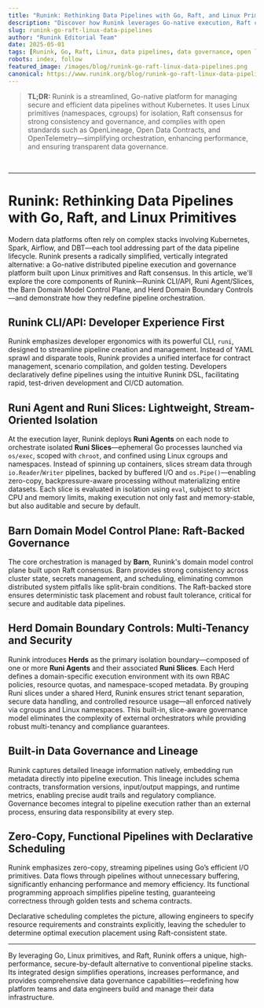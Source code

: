 ```yaml
---
title: "Runink: Rethinking Data Pipelines with Go, Raft, and Linux Primitives"
description: "Discover how Runink leverages Go-native execution, Raft consensus, and Linux primitives to deliver a simplified, secure, and performance-focused alternative to traditional data pipeline stacks."
slug: runink-go-raft-linux-data-pipelines
author: "Runink Editorial Team"
date: 2025-05-01
tags: [Runink, Go, Raft, Linux, data pipelines, data governance, open lineage, open data contracts, open telemetry, observability, multi-tenancy, security]
robots: index, follow
featured_image: /images/blog/runink-go-raft-linux-data-pipelines.png
canonical: https://www.runink.org/blog/runink-go-raft-linux-data-pipelines
---
```


> **TL;DR:**
> Runink is a streamlined, Go-native platform for managing secure and efficient data pipelines without Kubernetes. It uses Linux primitives (namespaces, cgroups) for isolation, Raft consensus for strong consistency and governance, and complies with open standards such as OpenLineage, Open Data Contracts, and OpenTelemetry—simplifying orchestration, enhancing performance, and ensuring transparent data governance.

<br>

---

# Runink: Rethinking Data Pipelines with Go, Raft, and Linux Primitives

Modern data platforms often rely on complex stacks involving Kubernetes, Spark, Airflow, and DBT—each tool addressing part of the data pipeline lifecycle. Runink presents a radically simplified, vertically integrated alternative: a Go-native distributed pipeline execution and governance platform built upon Linux primitives and Raft consensus. In this article, we'll explore the core components of Runink—Runink CLI/API, Runi Agent/Slices, the Barn Domain Model Control Plane, and Herd Domain Boundary Controls—and demonstrate how they redefine pipeline orchestration.

## Runink CLI/API: Developer Experience First

Runink emphasizes developer ergonomics with its powerful CLI, `runi`, designed to streamline pipeline creation and management. Instead of YAML sprawl and disparate tools, Runink provides a unified interface for contract management, scenario compilation, and golden testing. Developers declaratively define pipelines using the intuitive Runink DSL, facilitating rapid, test-driven development and CI/CD automation.

## Runi Agent and Runi Slices: Lightweight, Stream-Oriented Isolation

At the execution layer, Runink deploys **Runi Agents** on each node to orchestrate isolated **Runi Slices**—ephemeral Go processes launched via `os/exec`, scoped with `chroot`, and confined using Linux cgroups and namespaces. Instead of spinning up containers, slices stream data through `io.Reader`/`Writer` pipelines, backed by buffered I/O and `os.Pipe()`—enabling zero-copy, backpressure-aware processing without materializing entire datasets. Each slice is evaluated in isolation using `eval`, subject to strict CPU and memory limits, making execution not only fast and memory-stable, but also auditable and secure by default.

## Barn Domain Model Control Plane: Raft-Backed Governance

The core orchestration is managed by **Barn**, Runink's domain model control plane built upon Raft consensus. Barn provides strong consistency across cluster state, secrets management, and scheduling, eliminating common distributed system pitfalls like split-brain conditions. The Raft-backed store ensures deterministic task placement and robust fault tolerance, critical for secure and auditable data pipelines.

## Herd Domain Boundary Controls: Multi-Tenancy and Security

Runink introduces **Herds** as the primary isolation boundary—composed of one or more **Runi Agents** and their associated **Runi Slices**. Each Herd defines a domain-specific execution environment with its own RBAC policies, resource quotas, and namespace-scoped metadata. By grouping Runi slices under a shared Herd, Runink ensures strict tenant separation, secure data handling, and controlled resource usage—all enforced natively via cgroups and Linux namespaces. This built-in, slice-aware governance model eliminates the complexity of external orchestrators while providing robust multi-tenancy and compliance guarantees.

## Built-in Data Governance and Lineage

Runink captures detailed lineage information natively, embedding run metadata directly into pipeline execution. This lineage includes schema contracts, transformation versions, input/output mappings, and runtime metrics, enabling precise audit trails and regulatory compliance. Governance becomes integral to pipeline execution rather than an external process, ensuring data responsibility at every step.

## Zero-Copy, Functional Pipelines with Declarative Scheduling

Runink emphasizes zero-copy, streaming pipelines using Go’s efficient I/O primitives. Data flows through pipelines without unnecessary buffering, significantly enhancing performance and memory efficiency. Its functional programming approach simplifies pipeline testing, guaranteeing correctness through golden tests and schema contracts.

Declarative scheduling completes the picture, allowing engineers to specify resource requirements and constraints explicitly, leaving the scheduler to determine optimal execution placement using Raft-consistent state.

---

By leveraging Go, Linux primitives, and Raft, Runink offers a unique, high-performance, secure-by-default alternative to conventional pipeline stacks. Its integrated design simplifies operations, increases performance, and provides comprehensive data governance capabilities—redefining how platform teams and data engineers build and manage their data infrastructure.

